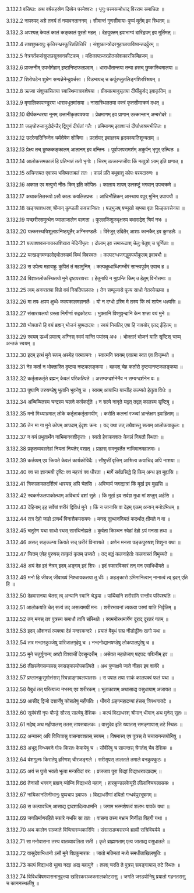 3.132.1
वसिष्ठः:
अथ वर्षसहस्रेण दिव्येन परमेश्वरः ।
भृगुः परमसम्बोधाद् विरराम समाधितः ॥


3.132.2
नापश्यद् अग्रे तनयं तं नयावनताननम् ।
सीमान्तं गुणसीमायाः पुण्यं मूर्तम् इव स्थितम् ॥


3.132.3
अपश्यत् केवलं कालं कङ्कालं पुरतो महत् ।
देहयुक्तम् इवाभाग्यं दारिद्र्यम् इव मूर्तिमत् ॥


3.132.4
तापशुष्कवपुः कृत्तिरन्ध्रस्फुरिततित्तिरि ।
संशुष्कान्त्रोदरगुहाछायाविश्रान्तदर्दुरम् ॥


3.132.5
नेत्रगर्तकसंसुप्तप्रसूनवनकीटकम् ।
मक्षिकापञ्जरप्रोतकोशकारक्रिमिव्रजम् ॥


3.132.6
प्राक्तनीम् उपभोगेहाम् इष्टानिष्टफलप्रदाम् ।
धाराधौतान्तया तन्वा हसच् छुष्कास्थिमालया ॥


3.132.7
शिरोघटेन शुभ्रेण सम्पन्नेनेन्दुवर्चसा ।
विडम्बयच् च कर्पूरप्लुतलिङ्गशिरश्श्रियम् ॥


3.132.8
ऋज्वा संशुष्कसितया स्वास्थिमात्रावशेषया ।
ग्रीवयात्मानुसृतया दीर्घीकुर्वद् इवाकृतिम् ॥


3.132.9
मृणालिकापाण्डुरया धारावधुतमांसया ।
नासास्थिलतया वक्त्रं कृतसीमाक्रमं दधत् ॥


3.132.10
दीर्घकन्धरया नूनम् उत्तानीकृतवक्त्रया ।
प्रेक्षमाणम् इव प्राणान् उत्क्रान्तान् अम्बरोदरे ॥


3.132.11
जङ्घोरुजानुदोर्दण्डैर् द्विगुणं दीर्घतां गतैः ।
प्रमिमाणम् इवाशान्तं दीर्घाध्वश्रमभीतितः ॥


3.132.12
उदरेणातिनिम्नेन चर्मशेषेण शोषिणा ।
प्रदर्शयद् इवाज्ञस्य हृदयस्यातिशून्यताम् ॥


3.132.13
प्रेक्ष्य तच् छुष्ककङ्कालम् आलानम् इव दन्तिनः ।
पूर्वापरपरामर्शम् अकुर्वन् भृगुर् उत्थितः ॥


3.132.14
आलोकसमकालं हि प्रतिभातं ततो भृगोः ।
चिरम् उत्क्रान्तजीवः किं मत्पुत्रो ऽयम् इति क्षणात् ॥


3.132.15
अचिन्तयत एवास्य भविष्यत्ताबलं ततः ।
कालं प्रति बभूवाशु कोपः परमदारुणः ॥


3.132.16
अकाल एव मत्पुत्रो नीतः किम् इति कोपितः ।
कालाय शापम् उत्स्रष्टुं भगवान् उपचक्रमे ॥


3.132.17
अथाकलितरूपो ऽसौ कालः कवलितप्रजः ।
आधिभौतिकम् आस्थाय वपुर् मुनिम् उपाययौ ॥


3.132.18
खड्गपाशधरश् श्रीमान् कुण्डली कवचान्वितः ।
षड्भुजष् षण्मुखो बह्व्या वृतः किङ्करसेनया ॥


3.132.19
यच्छरीरसमुत्थेन ज्वालाजालेन वल्गता ।
फुल्लकिंशुकवृक्षस्य बभाराद्रेश् श्रियं नभः ॥


3.132.20
यत्करस्थत्रिशूलाग्रनिष्ठ्यूतैर् अग्निमण्डलैः ।
विरेजुर् उदितैर् आशाः कानकैर् इव कुण्डलैः ॥


3.132.21
यत्पाशश्वसनायस्तशिखरा मेदिनीभृतः ।
दोलाम् इव समारूढाश् चेलुः पेतुश् च घूर्णिताः ॥


3.132.22
यत्खड्गमण्डलोद्द्योतश्यामं बिम्बं विवस्वतः ।
कल्पदग्धजगद्धूमपर्याकुलम् इवाबभौ ॥


3.132.23
स उपेत्य महाबाहुः कुपितं तं महामुनिम् ।
कल्पक्षुब्धाब्धिगम्भीरं सान्त्वपूर्वम् उवाच ह ॥


3.132.24
विज्ञातलोकस्थितयो मुने दृष्टपरावराः ।
हेतुनापि न मुह्यन्ति किम् उ हेतुम् विनोत्तमाः ॥


3.132.25
त्वम् अनन्ततपा विप्रो वयं नियतिपालकाः ।
तेन सम्पूज्यसे पूज्य साधो नेतरयेच्छया ॥


3.132.26
मा तपः क्षपय क्षुब्धैः कल्पकालमहानलैः ।
यो न दग्धो ऽस्मि मे तस्य किं त्वं शापेन धक्ष्यसि ॥


3.132.27
संसारावलयो ग्रस्ता निगीर्णा रुद्रकोटयः ।
भुक्तानि विष्णुवृन्दानि केन शप्ता वयं मुने ॥


3.132.28
भोक्तारो हि वयं ब्रह्मन् भोजनं युष्मदादयः ।
स्वयं नियतिर् एषा हि नावयोर् एतद् ईहितम् ॥


3.132.29
स्वयम् ऊर्ध्वं प्रयात्य् अग्निस् स्वयं यान्ति पयांस्य् अधः ।
भोक्तारं भोजनं याति सृष्टिश् चाप्य् अन्तकं स्वयम् ॥


3.132.30
इदम् इत्थं मुने रूपम् अस्येह परमात्मनः ।
स्वात्मनि स्वयम् एवात्मा स्वत एव विजृम्भते ॥


3.132.31
नेह कर्ता न भोक्तास्ति दृष्ट्या नष्टकलङ्कया ।
बहवश् चेह कर्तारो दृष्ट्यानष्टकलङ्कया ॥


3.132.32
कर्तृताकर्तृते ब्रह्मन् केवलं परिकल्पिते ।
असम्यग्दर्शनेनैव न सम्यग्दर्शनेन वः ॥


3.132.33
पुष्पाणि तरुषण्डेषु भूतानि भुवनेषु च ।
स्वयम् आयान्ति यान्तीह कल्प्यते हेतुता विधेः ॥


3.132.34
अब्बिम्बितस्य चन्द्रस्य चलने कर्त्रकर्तृते ।
न सत्ये नानृते यद्वत् तद्वत् कालस्य सृष्टिषु ॥


3.132.35
मनो मिथ्याभ्रमाल् लोके कर्तृताकर्तृतामयीम् ।
करोति कलनां रज्ज्वां भ्रान्तेक्षण इवाहिताम् ॥


3.132.36
तेन मा गा मुने कोपम् आपदाम् ईदृशः क्रमः ।
यद् यथा तत् तथैवास्तु सत्यम् आलोकयाकुलः ॥


3.132.37
न वयं प्रभुतार्थेन नाभिमानवशीकृताः ।
स्वतो हेवाकवशतः केवलं नियतौ स्थिताः ॥


3.132.38
प्रकृतव्यवहारेहां नियतां नियतेर् वशात् ।
प्राज्ञस् समनुवर्तेत नाभिमानमहातमाः ॥


3.132.39
कर्तव्यम् एव क्रियते केवलं कार्यकोविदैः ।
सौषुप्तीं वृत्तिम् आश्रित्य कयाचिद् अपि नाशया ॥


3.132.40
क्व सा ज्ञानमयी दृष्टिः क्व महत्त्वं क्व धीरता ।
मार्गे सर्वप्रसिद्धे हि किम् अन्ध इव मुह्यसि ॥


3.132.41
त्रिकालामलदर्शित्वं धारयन्न् अपि चेतसि ।
अविचार्य जगद्यात्रां किं मूर्ख इव मुह्यसि ॥


3.132.42
स्वकर्मफलपाकोत्थाम् अविचार्य दशां सुते ।
किं मूर्ख इव सर्वज्ञ मुधा मां शप्तुम् अर्हसि ॥


3.132.43
देहिनाम् इह सर्वेषां शरीरं द्विविधं मुने ।
किं न जानासि वा देहम् एकम् अन्यन् मनोऽभिधम् ॥


3.132.44
तत्र देहो जडो ऽत्यर्थं विनाशैकपरायणः ।
मनस् तूत्थाननियतं कदर्थात् क्षीयते न वा ॥


3.132.45
चतुरेण यथा साधो रथस् सारथिनोह्यते ।
कुर्वता किञ्चन स्वेहां देहो ऽयं मनसा तथा ॥


3.132.46
असत् सङ्कल्प्य क्रियते सच् छरीरं विनाश्यते ।
क्षणेन मनसा पङ्कपुरुषश् शिशुना यथा ॥


3.132.47
चित्तम् एवेह पुरुषस् तत्कृतं कृतम् उच्यते ।
तद् बद्धं कलनाहेतोः कलनास्तं विमुच्यते ॥


3.132.48
अयं देह इदं नेत्रम् इदम् अङ्गम् इदं शिरः ।
इदं स्फारविकारं तन् मन एवाभिधीयते ॥


3.132.49
मनो हि जीवज् जीवाख्यं निश्चायकतया तु धीः ।
अहङ्कारो ऽभिमानित्वान् नानात्वं त्व् इदम् एति हि ॥


3.132.50
देहवासनया चेतस् त्व् अन्यानि स्वानि चेद्धया ।
पार्थिवानि शरीराणि सन्तीव परिपश्यति ॥


3.132.51
आलोकयति चेत् सत्यं तद् असत्यमयीं मनः ।
शरीरभावनां त्यक्त्वा परमां याति निर्वृतिम् ॥


3.132.52
तन् मनस् तव पुत्रस्य समाधौ त्वयि संस्थिते ।
स्वमनोरथमार्गेण दूराद् दूरतरं गतम् ॥


3.132.53
इदम् औशनसं त्यक्त्वा देहं मन्दरकन्दरे ।
प्रयातं वैबुधं सद्म नीडोड्डीनः खगो यथा ॥


3.132.54
तत्र मन्दारकुञ्जेषु पारिजातगृहेषु च ।
नन्दनोद्यानषण्डेषु लोकपालपुरेषु च ॥


3.132.55
मुने चतुर्युगान्य् अष्टौ विश्वाचीं देवसुन्दरीम् ।
असेवत महातेजाष् षट्पदः पद्मिनीम् इव ॥


3.132.56
तीव्रसंवेगसम्पन्नस् स्वसङ्कल्पोपकल्पिते ।
अथ पुण्यक्षये जाते नीहार इव शार्वरे ॥


3.132.57
प्रम्लानकुसुमोत्तंसस् स्विन्नाङ्गावलयालसः ।
स पपात तया साकं कालपक्वं फलं यथा ॥


3.132.58
वैबुधं तत् परित्यज्य नभस्य् एव शरीरकम् ।
भूताकाशम् अथासाद्य वसुधायाम् अजायत ॥


3.132.59
आसीद् द्विजो दशार्णेषु कोसलेषु महीपतिः ।
धीवरो ऽङ्गमहाटव्यां हंसस् त्रिपथगातटे ॥


3.132.60
सूर्यवंशी नृपः पौण्ड्रे सौरस् साल्वेषु दैशिकः ।
कल्पं विद्याधरश् श्रीमान् धीमान् अथ मुनेस् सुतः ॥


3.132.61
मद्रेष्व् अथ महीपालस् ततस् तापसबालकः ।
वासुदेव इति ख्यातस् समङ्गायास् तटे स्थितः ॥


3.132.62
अन्यास्व् अपि विचित्रासु वासनावशतस् स्वयम् ।
विषमास्व् एष पुत्रस् ते चचारानन्तयोनिषु ॥


3.132.63
अभूद् विन्ध्यवने गोपः किरतः केकयेषु च ।
सौवीरेषु च सामन्तस् त्रैगर्तश् चैव दैशिकः ॥


3.132.64
वंशगुल्मः किरातेषु हरिणश् चीरजङ्गले ।
सरीसृपस् तालतले तमाले वनकुक्कुटः ॥


3.132.65
अयं स पुत्रो भवतो भूत्वा मन्त्रविदां वरः ।
प्रजजाप पुरा विद्यां विद्याधरपदप्रदाम् ॥


3.132.66
तेनासौ भगवन् ब्रह्मन् व्योम्नि विद्याधरो महान् ।
हारकुण्डलकेयूरी लीलानिचयलासकः ॥


3.132.67
नायिकानलिनीभानुः पुष्पचाप इवापरः ।
विद्याधरीणां दयितो गन्धर्वपुरभूषणम् ॥


3.132.68
स कल्पावधिम् आसाद्य द्वादशादित्यधामनि ।
जगाम भस्मशेषत्वं शलभः पावके यथा ॥


3.132.69
जगन्निर्माणरहिते स्फारे नभसि सा ततः ।
वासना तस्य बभ्राम निर्नीडा विहगी यथा ॥


3.132.70
अथ कालेन सञ्जाते विचित्रारम्भकारिणि ।
संसाराडम्बरारम्भे ब्राह्मी रात्रिविपर्यये ॥


3.132.71
सा मनोवासना तस्य वातव्यावलिता सती ।
कृते ब्राह्मणताम् एत्य जाताद्य वसुधातले ॥


3.132.72
वासुदेवाभिधानो ऽसौ मुने विप्रकुमारकः ।
जातो मतिमतां मध्ये समधीताखिलश्रुतिः ॥


3.132.73
कल्पं विद्याधरो भूत्वा नद्या अद्य महामुने ।
तपश् चरति ते पुत्रस् समङ्गायास् तटे स्थितः ॥


3.132.74
विविधविषमवासनानुवृत्त्या खदिरकरञ्जकरालकोटरासु ।
जगति जरढयोनिषु प्रयातो गहनतरासु च काननस्थलीषु ॥

